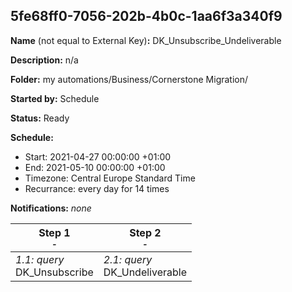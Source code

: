 ## 5fe68ff0-7056-202b-4b0c-1aa6f3a340f9

**Name** (not equal to External Key)**:** DK_Unsubscribe_Undeliverable

**Description:** n/a

**Folder:** my automations/Business/Cornerstone Migration/

**Started by:** Schedule

**Status:** Ready

**Schedule:**

* Start: 2021-04-27 00:00:00 +01:00
* End: 2021-05-10 00:00:00 +01:00
* Timezone: Central Europe Standard Time
* Recurrance: every day for 14 times

**Notifications:** _none_


| Step 1<br>_<small>-</small>_ | Step 2<br>_<small>-</small>_ |
| --- | --- |
| _1.1: query_<br>DK_Unsubscribe | _2.1: query_<br>DK_Undeliverable |
